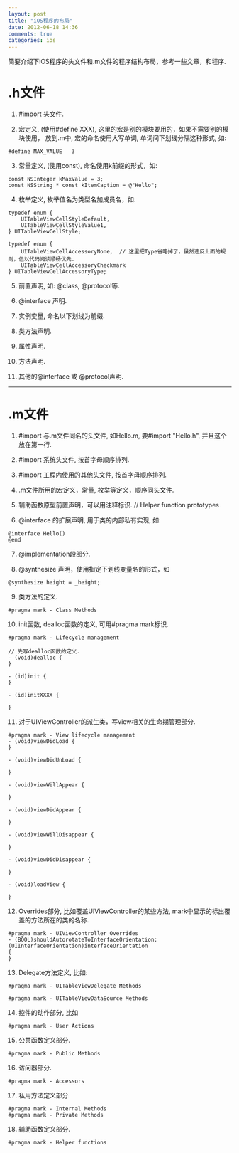 ```yaml
---
layout: post
title: "iOS程序的布局"
date: 2012-06-18 14:36
comments: true
categories: ios
---
```


  简要介绍下iOS程序的头文件和.m文件的程序结构布局，参考一些文章，和程序.
  
<!-- more -->

# .h文件
1. \#import 头文件.

2. 宏定义, (使用#define XXX), 这里的宏是别的模块要用的，如果不需要别的模块使用，
放到.m中, 宏的命名使用大写单词, 单词间下划线分隔这种形式, 如:
``` objc
#define MAX_VALUE   3
```

3. 常量定义, (使用const), 命名使用k前缀的形式，如:
``` objc
const NSInteger kMaxValue = 3;
const NSString * const kItemCaption = @"Hello";
```

4. 枚举定义, 枚举值名为类型名加成员名，如:
``` objc
typedef enum {  
    UITableViewCellStyleDefault,  
    UITableViewCellStyleValue1,  
} UITableViewCellStyle;  

typedef enum {  
    UITableViewCellAccessoryNone,  // 这里把Type省略掉了，虽然违反上面的规则，但以代码阅读顺畅优先.        
    UITableViewCellAccessoryCheckmark  
} UITableViewCellAccessoryType;  
```

5. 前置声明, 如:
    @class, @protocol等.
    
6. @interface 声明.
  
7. 实例变量, 命名以下划线为前缀.
  
8. 类方法声明.
  
9. 属性声明.
  
10. 方法声明.
  
11. 其他的@interface 或 @protocol声明.

----------------

# .m文件
1. \#import 与.m文件同名的头文件, 如Hello.m, 要#import "Hello.h", 并且这个放在第一行.
  
2. \#import 系统头文件, 按首字母顺序排列.
  
3. \#import 工程内使用的其他头文件, 按首字母顺序排列.
  
4. .m文件所用的宏定义，常量, 枚举等定义，顺序同头文件.
 
5. 辅助函数原型前置声明，可以用注释标识.
  // Helper function prototypes
    
6. @interface 的扩展声明, 用于类的内部私有实现, 如:
``` objc
@interface Hello()
@end
```

7. @implementation段部分.
  
8. @synthesize 声明，使用指定下划线变量名的形式，如
``` objc
@synthesize height = _height;
```

9. 类方法的定义.
``` objc
#pragma mark - Class Methods
```

10. init函数, dealloc函数的定义, 可用#pragma mark标识.
``` objc
#pragma mark - Lifecycle management  

// 先写dealloc函数的定义.
- (void)dealloc {      
}

- (id)init {      
}

- (id)initXXXX {

}
```

11. 对于UIViewController的派生类，写view相关的生命期管理部分.
``` objc
#pragma mark - View lifecycle management
- (void)viewDidLoad {      
}

- (void)viewDidUnLoad {
  
}

- (void)viewWillAppear {
  
}

- (void)viewDidAppear {
  
}

- (void)viewWillDisappear {
  
}

- (void)viewDidDisappear {
  
}
  
- (void)loadView {
  
}
```

12. Overrides部分, 比如覆盖UIViewController的某些方法, mark中显示的标出覆盖的方法所在的类的名称.
```
#pragma mark - UIViewController Overrides
- (BOOL)shouldAutorotateToInterfaceOrientation:(UIInterfaceOrientation)interfaceOrientation
{      
}
```

13. Delegate方法定义, 比如: 
``` objc
#pragma mark - UITableViewDelegate Methods
    
#pragma mark - UITableViewDataSource Methods
```

14. 控件的动作部分, 比如
``` objc
#pragma mark - User Actions  
```

15. 公共函数定义部分.
``` objc
#pragma mark - Public Methods
```

16. 访问器部分.
``` objc
#pragma mark - Accessors
```

17. 私用方法定义部分
``` objc
#pragma mark - Internal Methods
#pragma mark - Private Methods
```

18. 辅助函数定义部分.
``` objc
#pragma mark - Helper functions
```
   
  